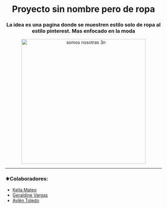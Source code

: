 <div align="center">
  <h1>Proyecto sin nombre pero de ropa</h1>
  <h3>La idea es una pagina donde se muestren estilo solo de ropa al estilo pinterest. Mas enfocado en la moda</h3>
  <img src="https://i.pinimg.com/736x/8a/1a/ff/8a1aff77d04dae38dbd8d35f37daacdae38.jpg" alt="somos nosotras 3n" width="400">
</div>

<hr>

### ⚜️Colaboradores:
* [Keila Mateo](https://github.com/keilaNerea06)
* [Geraldine Vargas](https://github.com/Gerald-Vargas)
* [Aylén Toledo](https://github.com/Aylen-xd)
